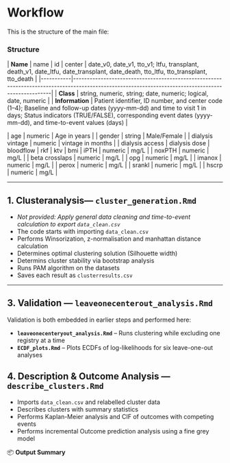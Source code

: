 # Workflow

This is the structure of the main file:

### Structure
| **Name** | name | id | center | date_v0, date_v1, tto_v1; ltfu, transplant, death_v1, date_ltfu, date_transplant, date_death, tto_ltfu, tto_transplant, tto_death |
|-----------|----------------------------------------------------------------------------------------------------------------------------------------------------|
| **Class** | string, numeric, string; date, numeric; logical, date, numeric |
| **Information** | Patient identifier, ID number, and center code (1–4); Baseline and follow-up dates (yyyy-mm-dd) and time to visit 1 in days; Status indicators (TRUE/FALSE), corresponding event dates (yyyy-mm-dd), and time-to-event values (days) |



| age | numeric | Age in years |
| gender | string | Male/Female |
| dialysis vintage  | numeric | vintage in months |
| dialysis access
| dialysis dose 
| bloodflow
| rkf
| ktv
| bmi
| iPTH | numeric | mg/L |
| noxPTH | numeric | mg/L |
| beta crosslaps | numeric | mg/L |
| opg | numeric | mg/L |
| imanox | numeric | mg/L |
| perox | numeric | mg/L |
| srankl | numeric | mg/L |
| hscrp | numeric | mg/L |
                     
---

## 1. Clusteranalysis— `cluster_generation.Rmd`
- *Not provided: Apply general data cleaning and time-to-event calculation to export `data_clean.csv`*
- The code starts with importing `data_clean.csv`
- Performs Winsorization, z-normalisation and manhattan distance calculation
- Determines optimal clustering solution (Silhouette width)
- Determins cluster stability via bootstrap analysis
- Runs PAM algorithm on the datasets  
- Saves each result as `clusterresults.csv`

---
## 3. Validation — `leaveonecenterout_analysis.Rmd`
Validation is both embedded in earlier steps and performed here:
- **`leaveonecenteryout_analysis.Rmd`** – Runs clustering while excluding one registry at a time  
- **`ECDF_plots.Rmd`** – Plots ECDFs of log-likelihoods for six leave-one-out analyses


## 4. Description & Outcome Analysis — `describe_clusters.Rmd`
- Imports `data_clean.csv` and relabelled cluster data  
- Describes clusters with summary statistics  
- Performs Kaplan-Meier analysis and CIF of outcomes with competing events
- Performs incremental Outcome prediction analysis using a fine grey model


📦 **Output Summary**
